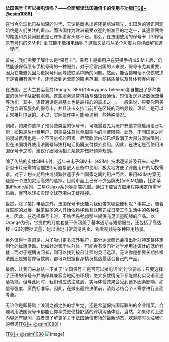 **法国保号卡可以接电话吗？——全面解读法国通信卡的使用与功能[[TG💪+ @esim1088](https://t.me/s/esim1088)]**

在当今全球化日益加深的时代，无论是商务出差还是旅游观光，出国后的通讯问题始终是人们关注的重点。而法国作为欧洲最受欢迎的旅游目的地之一，其通信网络的覆盖和资费问题更是让许多游客头疼不已。那么，在法国使用的保号卡（即保留原有号码的SIM卡）到底能不能接电话呢？这篇文章将从多个角度为你详细解答这一疑问。

首先，我们需要了解什么是“保号卡”。保号卡是指用户在更换手机或SIM卡后，仍然能够保留原有手机号码的一种服务。对于经常出国的人来说，保号卡尤其重要，因为它能避免因为更换号码而导致联系中断的问题。然而，能否接电话不仅仅取决于是否拥有保号卡，还涉及到运营商的服务范围、网络质量以及具体套餐内容。

在法国，三大主要运营商Orange、SFR和Bouygues Telecom各自推出了多种类型的保号卡及配套服务。这些服务通常包括基础语音通话、短信发送以及数据流量等功能。其中，语音通话是最基本也是最核心的需求之一。一般来说，只要你购买了包含语音服务的保号卡，并且该卡支持当前所在区域的网络频段，理论上是可以正常接打电话的。不过，实际操作中可能会遇到一些特殊情况。

例如，如果你选择了预付费类型的保号卡，可能需要先为账户充值才能启用语音功能；如果是后付费用户，则需要注意账单周期内的消费限额。此外，不同国家之间的漫游费用也是一个不可忽视的因素。尽管欧盟内部已经取消了大部分漫游限制，但在法国境外使用法国号码拨打电话仍需支付额外费用。因此，在决定是否使用法国保号卡之前，建议仔细阅读相关条款并做好预算规划。

除了传统的实体SIM卡外，近年来电子SIM卡（eSIM）技术逐渐普及开来。这种新型卡片无需物理插拔即可直接嵌入设备中使用，极大地方便了跨国用户的切换需求。对于计划长期居住或频繁往返于多个国家之间的用户而言，采用eSIM方案无疑是一个更加灵活高效的选择。目前市面上已有不少品牌支持eSIM功能，比如苹果iPhone系列、三星Galaxy系列等高端机型。通过下载官方应用程序绑定所需号码后，就可以轻松实现全球范围内无缝衔接。

当然，除了接打电话之外，法国保号卡还能为我们带来哪些便利呢？事实上，随着互联网的发展，越来越多的人开始依赖移动互联网完成日常工作生活中的各种任务。因此，在选择保号卡时，不妨优先考虑那些提供充足流量配额的产品。以Orange为例，它提供的月度套餐不仅涵盖了基本通话与短信服务，还包括了高达数十GB的数据流量，足以满足日常浏览网页、观看视频等多种应用场景。

另外值得一提的是，为了吸引更多海外客户，部分运营商还会推出针对特定群体定制化的优惠活动。比如针对留学生群体，可能会有专门针对学术用途设计的低价套餐；而对于短期访问者，则可以找到按日计费的灵活选项。无论你是想要长期扎根法国还是短暂停留数周，都可以根据自身情况挑选最适合自己的产品。

最后，让我们来总结一下关于“法国保号卡是否可以接电话”的讨论要点：只要选择了正确的保号卡并确保其兼容当地网络环境，绝大多数情况下都能顺利实现语音通话功能。但与此同时，我们也应该注意到，实际体验效果会受到诸多因素影响，如信号强度、资费标准等。因此，在做出最终决策前，请务必结合个人需求进行全面考量。

无论你是即将踏上浪漫之都之旅的学生党，还是希望保持国际联络的企业精英，合理利用法国保号卡都能让你享受更便捷舒适的跨境沟通体验。当然，如果你对上述内容还有疑问，或者想了解更多关于法国通信市场的最新动态，欢迎随时关注我们的频道[[TG💪+ @esim1088](https://t.me/s/esim1088)]！

[[TG💪+ @esim1088](https://t.me/s/esim1088) ![Image](https://i.postimg.cc/4NQfJmqS/Snipaste-2025-05-13-00-14-12.png)]